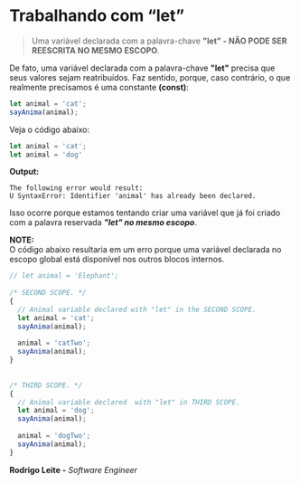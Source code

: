 # Trabalhando com “let”

> Uma variável declarada com a palavra-chave **"let" - NÃO PODE SER REESCRITA NO MESMO ESCOPO**.

De fato, uma variável declarada com a palavra-chave **"let"** precisa que seus valores sejam reatribuídos. Faz sentido, porque, caso contrário, o que realmente precisamos é uma constante **(const)**:

```js
let animal = 'cat';
sayAnima(animal);
```

Veja o código abaixo:  

```js
let animal = 'cat';
let animal = 'dog'
```

**Output:**  

```
The following error would result:
U SyntaxError: Identifier 'animal' has already been declared.
```

Isso ocorre porque estamos tentando criar uma variável que já foi criado com a palavra reservada ***"let" no mesmo escopo***.


**NOTE:**  
O código abaixo resultaria em um erro porque uma variável declarada no escopo global está disponível nos outros blocos internos.

```js
// let animal = 'Elephant';
 
/* SECOND SCOPE. */
{
  // Animal variable declared with "let" in the SECOND SCOPE.
  let animal = 'cat';
  sayAnima(animal);
 
  animal = 'catTwo';
  sayAnima(animal);
}
 
 
/* THIRD SCOPE. */
{
  // Animal variable declared  with "let" in THIRD SCOPE.
  let animal = 'dog';
  sayAnima(animal);
 
  animal = 'dogTwo';
  sayAnima(animal);
}
```

**Rodrigo Leite -** *Software Engineer*
